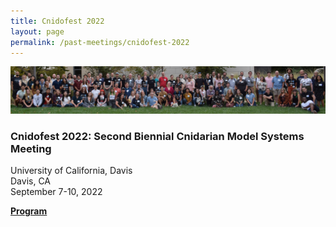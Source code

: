 ```yaml
---
title: Cnidofest 2022
layout: page
permalink: /past-meetings/cnidofest-2022
---
```


![Cnidofest 2022 Group Photo](/assets/images/Cnidofest-2022-groupphoto.jpg)
### Cnidofest 2022: Second Biennial Cnidarian Model Systems Meeting
University of California, Davis  
Davis, CA  
September 7-10, 2022    

[**Program**](/assets/pdfs/Cnidofest_2022_Full_Program_2022-09-19.pdf)
